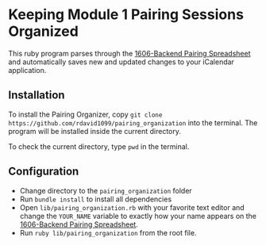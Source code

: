 # Keeping Module 1 Pairing Sessions Organized

This ruby program parses through the [1606-Backend Pairing Spreadsheet](https://docs.google.com/spreadsheets/d/1ZWrDpgiYKJGHypAy6B8JakUNmbWqEfMs9DpDnaMbi04/edit?usp=sharing) and automatically saves new and updated changes to your iCalendar application.

## Installation

To install the Pairing Organizer, copy `git clone https://github.com/rdavid1099/pairing_organization` into the terminal.  The program will be installed inside the current directory.

To check the current directory, type `pwd` in the terminal.

## Configuration
- Change directory to the `pairing_organization` folder
- Run `bundle install` to install all dependencies
- Open `lib/pairing_organization.rb` with your favorite text editor and change the `YOUR_NAME` variable to exactly how your name appears on the [1606-Backend Pairing Spreadsheet](https://docs.google.com/spreadsheets/d/1ZWrDpgiYKJGHypAy6B8JakUNmbWqEfMs9DpDnaMbi04/edit?usp=sharing).
- Run `ruby lib/pairing_organization` from the root file.

